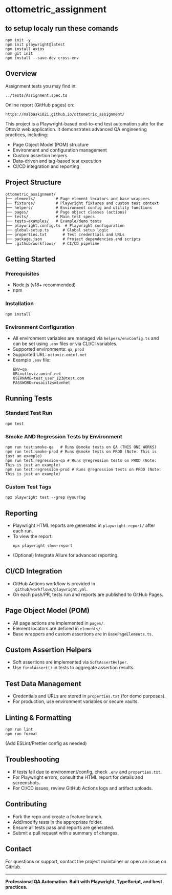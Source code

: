 # ottometric_assignment

## to setup localy run these comands
```
npm init -y
npm init playwright@latest
npm install axios
nom git init
npm install --save-dev cross-env
```

## Overview
Assignment tests you may find in: 
```
../tests/Assignment.spec.ts
```
Online report (GitHub pages) on: 
```
https://malbaski021.github.io/ottometric_assignment/
```
This project is a Playwright-based end-to-end test automation suite for the Ottoviz web application. It demonstrates advanced QA engineering practices, including:
- Page Object Model (POM) structure
- Environment and configuration management
- Custom assertion helpers
- Data-driven and tag-based test execution
- CI/CD integration and reporting

## Project Structure
```
ottometric_assignment/
├── elements/         # Page element locators and base wrappers
├── fixtures/         # Playwright fixtures and custom test context
├── helpers/          # Environment config and utility functions
├── pages/            # Page object classes (actions)
├── tests/            # Main test specs
├── tests-examples/   # Example/demo tests
├── playwright.config.ts  # Playwright configuration
├── global-setup.ts      # Global setup logic
├── properties.txt       # Test credentials and URLs
├── package.json         # Project dependencies and scripts
└── .github/workflows/   # CI/CD pipeline
```

## Getting Started

### Prerequisites
- Node.js (v18+ recommended)
- npm

### Installation
```
npm install
```

### Environment Configuration
- All environment variables are managed via `helpers/envConfig.ts` and can be set using `.env` files or via CLI/CI variables.
- Supported environments: `qa`, `prod`
- Supported URL: `ottoviz.ominf.net`
- Example `.env` file:
  ```
  ENV=qa
  URL=ottoviz.ominf.net
  USERNAME=test_user_123@test.com
  PASSWORD=rusaiilzsmtvnhet
  ```

## Running Tests

### Standard Test Run
```
npm test
```

### Smoke AND Regression Tests by Environment
```
npm run test:smoke-qa   # Runs @smoke tests on QA (THIS ONE WORKS)
npm run test:smoke-prod # Runs @smoke tests on PROD (Note: This is just an example)
npm run test:regression-qa # Runs @regression tests on PROD (Note: This is just an example)
npm run test:regression-prod # Runs @regression tests on PROD (Note: This is just an example)
```

### Custom Test Tags
```
npx playwright test --grep @yourTag
```

## Reporting
- Playwright HTML reports are generated in `playwright-report/` after each run.
- To view the report:
  ```
  npx playwright show-report
  ```
- (Optional) Integrate Allure for advanced reporting.

## CI/CD Integration
- GitHub Actions workflow is provided in `.github/workflows/playwright.yml`.
- On each push/PR, tests run and reports are published to GitHub Pages.

## Page Object Model (POM)
- All page actions are implemented in `pages/`.
- Element locators are defined in `elements/`.
- Base wrappers and custom assertions are in `BasePageElements.ts`.

## Custom Assertion Helpers
- Soft assertions are implemented via `SoftAssertHelper`.
- Use `finalAssert()` in tests to aggregate assertion results.

## Test Data Management
- Credentials and URLs are stored in `properties.txt` (for demo purposes).
- For production, use environment variables or secure vaults.

## Linting & Formatting
```
npm run lint
npm run format
```
(Add ESLint/Prettier config as needed)

## Troubleshooting
- If tests fail due to environment/config, check `.env` and `properties.txt`.
- For Playwright errors, consult the HTML report for details and screenshots.
- For CI/CD issues, review GitHub Actions logs and artifact uploads.

## Contributing
- Fork the repo and create a feature branch.
- Add/modify tests in the appropriate folder.
- Ensure all tests pass and reports are generated.
- Submit a pull request with a summary of changes.

## Contact
For questions or support, contact the project maintainer or open an issue on GitHub.

---

**Professional QA Automation. Built with Playwright, TypeScript, and best practices.**
